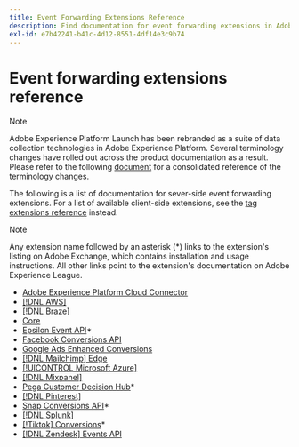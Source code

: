 ```yaml
---
title: Event Forwarding Extensions Reference
description: Find documentation for event forwarding extensions in Adobe Experience Platform.
exl-id: e7b42241-b41c-4d12-8551-4df14e3c9b74
---
```

# Event forwarding extensions reference

>[!NOTE]
>
>Adobe Experience Platform Launch has been rebranded as a suite of data collection technologies in Adobe Experience Platform. Several terminology changes have rolled out across the product documentation as a result. Please refer to the following [document](../../term-updates.md) for a consolidated reference of the terminology changes.

<div id="recs-overview-body-1"></div>
<div id="recs-overview-body-2"></div>
<div id="recs-overview-body-3"></div>
<div id="recs-overview-body-4"></div>
<div id="recs-overview-body-5"></div>
<div id="recs-overview-body-6"></div>

The following is a list of documentation for sever-side event forwarding extensions. For a list of available client-side extensions, see the [tag extensions reference](../client/overview.md) instead.

>[!NOTE]
>
>Any extension name followed by an asterisk (*) links to the extension's listing on Adobe Exchange, which contains installation and usage instructions. All other links point to the extension's documentation on Adobe Experience League.

* [Adobe Experience Platform Cloud Connector](./cloud-connector/overview.md)
* [[!DNL AWS]](./aws/overview.md)
* [[!DNL Braze]](./braze/overview.md)
* [Core](./core/overview.md)
* [Epsilon Event API](https://exchange.adobe.com/apps/ec/109127)*
* [Facebook Conversions API](https://exchange.adobe.com/apps/ec/105509)
* [Google Ads Enhanced Conversions](./google-ads-enhanced-conversions/overview.md)
* [[!DNL Mailchimp] Edge](./mailchimp/overview.md)
* [[!UICONTROL Microsoft Azure]](./azure/overview.md)
* [[!DNL Mixpanel]](./mixpanel/overview.md)
* [Pega Customer Decision Hub](https://exchange.adobe.com/apps/ec/107597)*
* [[!DNL Pinterest]](./pinterest/overview.md)
* [Snap Conversions API](https://exchange.adobe.com/apps/ec/108550)*
* [[!DNL Splunk]](./splunk/overview.md)
* [[!Tiktok] Conversions](https://exchange.adobe.com/apps/ec)*
* [[!DNL Zendesk] Events API](./zendesk/overview.md)
